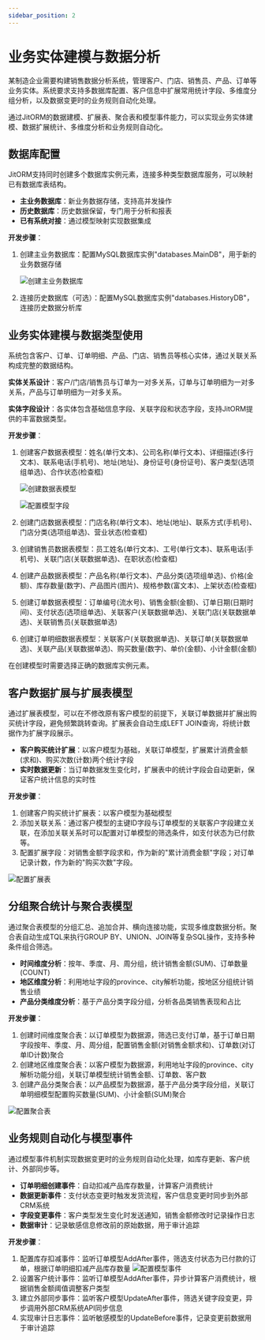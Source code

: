 ```yaml
---
sidebar_position: 2
---
```


# 业务实体建模与数据分析

某制造企业需要构建销售数据分析系统，管理客户、门店、销售员、产品、订单等业务实体。系统要求支持多数据库配置、客户信息中扩展常用统计字段、多维度分组分析，以及数据变更时的业务规则自动化处理。

通过JitORM的数据建模、扩展表、聚合表和模型事件能力，可以实现业务实体建模、数据扩展统计、多维度分析和业务规则自动化。

## 数据库配置

JitORM支持同时创建多个数据库实例元素，连接多种类型数据库服务，可以映射已有数据库表结构。

- **主业务数据库**：新业务数据存储，支持高并发操作
- **历史数据库**：历史数据保留，专门用于分析和报表
- **已有系统对接**：通过模型映射实现数据集成

**开发步骤**：
1. 创建主业务数据库：配置MySQL数据库实例"databases.MainDB"，用于新的业务数据存储
   
    ![创建主业务数据库](./img/jitorm/创建数据库元素.png)
   
2. 连接历史数据库（可选）：配置MySQL数据库实例"databases.HistoryDB"，连接历史数据分析库

## 业务实体建模与数据类型使用

系统包含客户、订单、订单明细、产品、门店、销售员等核心实体，通过关联关系构成完整的数据结构。

**实体关系设计**：客户/门店/销售员与订单为一对多关系，订单与订单明细为一对多关系，产品与订单明细为一对多关系。

**实体字段设计**：各实体包含基础信息字段、关联字段和状态字段，支持JitORM提供的丰富数据类型。

**开发步骤**：
1. 创建客户数据表模型：姓名(单行文本)、公司名称(单行文本)、详细描述(多行文本)、联系电话(手机号)、地址(地址)、身份证号(身份证号)、客户类型(选项组单选)、合作状态(检查框)
   
   ![创建数据表模型](./img/jitorm/创建数据表模型.png)

   ![配置模型字段](./img/jitorm/配置模型字段.png)

2. 创建门店数据表模型：门店名称(单行文本)、地址(地址)、联系方式(手机号)、门店分类(选项组单选)、营业状态(检查框)
3. 创建销售员数据表模型：员工姓名(单行文本)、工号(单行文本)、联系电话(手机号)、关联门店(关联数据单选)、在职状态(检查框)
4. 创建产品数据表模型：产品名称(单行文本)、产品分类(选项组单选)、价格(金额)、库存数量(数字)、产品图片(图片)、规格参数(富文本)、上架状态(检查框)
5. 创建订单数据表模型：订单编号(流水号)、销售金额(金额)、订单日期(日期时间)、支付状态(选项组单选)、关联客户(关联数据单选)、关联门店(关联数据单选)、关联销售员(关联数据单选)
6. 创建订单明细数据表模型：关联客户(关联数据单选)、关联订单(关联数据单选)、关联产品(关联数据单选)、购买数量(数字)、单价(金额)、小计金额(金额)

在创建模型时需要选择正确的数据库实例元素。

## 客户数据扩展与扩展表模型

通过扩展表模型，可以在不修改原有客户模型的前提下，关联订单数据并扩展出购买统计字段，避免频繁跳转查询。扩展表会自动生成LEFT JOIN查询，将统计数据作为扩展字段展示。

- **客户购买统计扩展**：以客户模型为基础，关联订单模型，扩展累计消费金额(求和)、购买次数(计数)两个统计字段
- **实时数据更新**：当订单数据发生变化时，扩展表中的统计字段会自动更新，保证客户统计信息的实时性

**开发步骤**：
1. 创建客户购买统计扩展表：以客户模型为基础模型
2. 添加关联关系：通过客户模型的主键ID字段与订单模型的关联客户字段建立关联，在添加关联关系时可以配置对订单模型的筛选条件，如支付状态为已付款等。
3. 配置扩展字段：对销售金额字段求和，作为新的"累计消费金额"字段；对订单记录计数，作为新的"购买次数"字段。

![配置扩展表](./img/jitorm/配置扩展表.png)

## 分组聚合统计与聚合表模型

通过聚合表模型的分组汇总、追加合并、横向连接功能，实现多维度数据分析。聚合表自动生成TQL来执行GROUP BY、UNION、JOIN等复杂SQL操作，支持多种条件组合筛选。

- **时间维度分析**：按年、季度、月、周分组，统计销售金额(SUM)、订单数量(COUNT)
- **地区维度分析**：利用地址字段的province、city解析功能，按地区分组统计销售业绩
- **产品分类维度分析**：基于产品分类字段分组，分析各品类销售表现和占比

**开发步骤**：
1. 创建时间维度聚合表：以订单模型为数据源，筛选已支付订单，基于订单日期字段按年、季度、月、周分组，配置销售金额(对销售金额求和)、订单数(对订单ID计数)聚合
2. 创建地区维度聚合表：以客户模型为数据源，利用地址字段的province、city解析功能分组，关联订单模型统计销售金额、订单数、客户数
3. 创建产品分类聚合表：以产品模型为数据源，基于产品分类字段分组，关联订单明细模型配置购买数量(SUM)、小计金额(SUM)聚合

![配置聚合表](./img/jitorm/配置聚合表.png)

## 业务规则自动化与模型事件

通过模型事件机制实现数据变更时的业务规则自动化处理，如库存更新、客户统计、外部同步等。

- **订单明细创建事件**：自动扣减产品库存数量，计算客户消费统计
- **数据更新事件**：支付状态变更时触发发货流程，客户信息变更时同步到外部CRM系统
- **字段变更事件**：客户类型发生变化时发送通知，销售金额修改时记录操作日志
- **数据审计**：记录敏感信息修改前的原始数据，用于审计追踪

**开发步骤**：
1. 配置库存扣减事件：监听订单模型AddAfter事件，筛选支付状态为已付款的订单，根据订单明细扣减产品库存数量
   ![配置模型事件](./img/jitorm/配置模型事件.png)
2. 设置客户统计事件：监听订单模型AddAfter事件，异步计算客户消费统计，根据销售金额阈值调整客户类型
3. 建立外部同步事件：监听客户模型UpdateAfter事件，筛选关键字段变更，异步调用外部CRM系统API同步信息
4. 实现审计日志事件：监听敏感模型的UpdateBefore事件，记录变更前数据用于审计追踪
